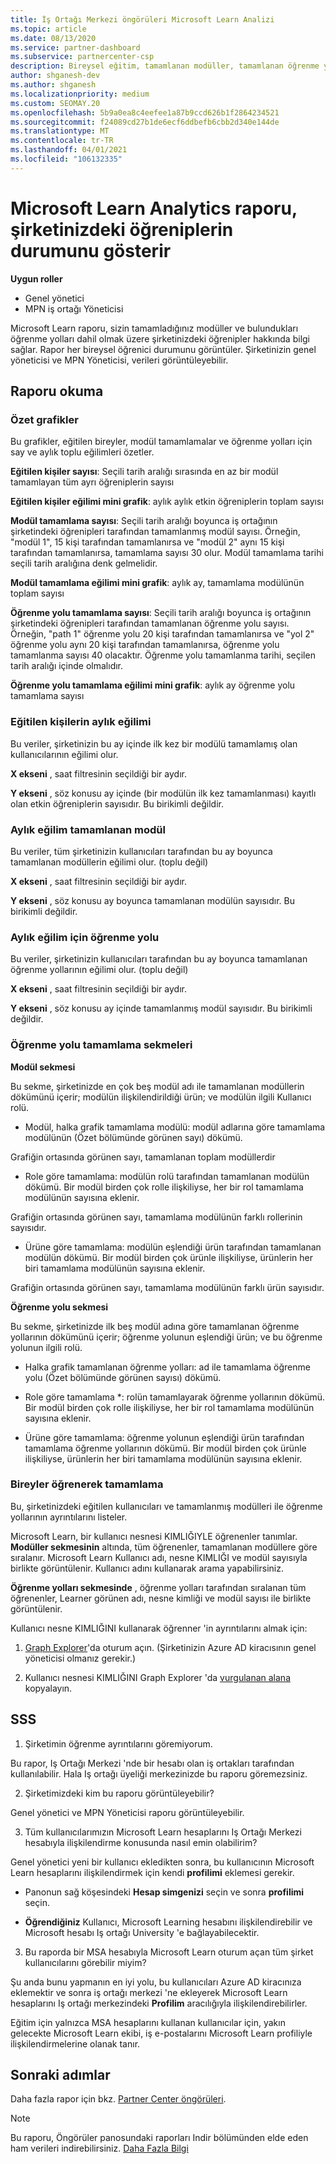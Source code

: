 ```yaml
---
title: İş Ortağı Merkezi öngörüleri Microsoft Learn Analizi
ms.topic: article
ms.date: 08/13/2020
ms.service: partner-dashboard
ms.subservice: partnercenter-csp
description: Bireysel eğitim, tamamlanan modüller, tamamlanan öğrenme yolları ve daha fazlasını kullanarak şirketinizdeki öğrendiklerinizi izleyin.
author: shganesh-dev
ms.author: shganesh
ms.localizationpriority: medium
ms.custom: SEOMAY.20
ms.openlocfilehash: 5b9a0ea8c4eefee1a87b9ccd626b1f2864234521
ms.sourcegitcommit: f24089cd27b1de6ecf6ddbefb6cbb2d340e144de
ms.translationtype: MT
ms.contentlocale: tr-TR
ms.lasthandoff: 04/01/2021
ms.locfileid: "106132335"
---
```

# <a name="the-microsoft-learn-analytics-report-shows-the-status-of-learners-in-your-company"></a>Microsoft Learn Analytics raporu, şirketinizdeki öğreniplerin durumunu gösterir

**Uygun roller**

- Genel yönetici
- MPN iş ortağı Yöneticisi

Microsoft Learn raporu, sizin tamamladığınız modüller ve bulundukları öğrenme yolları dahil olmak üzere şirketinizdeki öğrenipler hakkında bilgi sağlar. Rapor her bireysel öğrenici durumunu görüntüler. Şirketinizin genel yöneticisi ve MPN Yöneticisi, verileri görüntüleyebilir.

## <a name="how-to-read-the-report"></a>Raporu okuma

### <a name="summary-charts"></a>Özet grafikler

Bu grafikler, eğitilen bireyler, modül tamamlamalar ve öğrenme yolları için say ve aylık toplu eğilimleri özetler.


**Eğitilen kişiler sayısı**: Seçili tarih aralığı sırasında en az bir modül tamamlayan tüm ayrı öğreniplerin sayısı 

**Eğitilen kişiler eğilimi mini grafik**: aylık aylık etkin öğreniplerin toplam sayısı 

**Modül tamamlama sayısı**: Seçili tarih aralığı boyunca iş ortağının şirketindeki öğrenipleri tarafından tamamlanmış modül sayısı.
Örneğin, "modül 1", 15 kişi tarafından tamamlanırsa ve "modül 2" aynı 15 kişi tarafından tamamlanırsa, tamamlama sayısı 30 olur. Modül tamamlama tarihi seçili tarih aralığına denk gelmelidir.

**Modül tamamlama eğilimi mini grafik**: aylık ay, tamamlama modülünün toplam sayısı 

**Öğrenme yolu tamamlama sayısı**: Seçili tarih aralığı boyunca iş ortağının şirketindeki öğrenipleri tarafından tamamlanan öğrenme yolu sayısı.
Örneğin, "path 1" öğrenme yolu 20 kişi tarafından tamamlanırsa ve "yol 2" öğrenme yolu aynı 20 kişi tarafından tamamlanırsa, öğrenme yolu tamamlanma sayısı 40 olacaktır. Öğrenme yolu tamamlanma tarihi, seçilen tarih aralığı içinde olmalıdır.

**Öğrenme yolu tamamlama eğilimi mini grafik**: aylık ay öğrenme yolu tamamlama sayısı 

### <a name="trained-individuals-monthly-trend"></a>Eğitilen kişilerin aylık eğilimi

Bu veriler, şirketinizin bu ay içinde ilk kez bir modülü tamamlamış olan kullanıcılarının eğilimi olur. 

**X ekseni** , saat filtresinin seçildiği bir aydır. 

**Y ekseni** , söz konusu ay içinde (bir modülün ilk kez tamamlanması) kayıtlı olan etkin öğreniplerin sayısıdır. Bu birikimli değildir.

### <a name="module-completions-monthly-trend"></a>Aylık eğilim tamamlanan modül

Bu veriler, tüm şirketinizin kullanıcıları tarafından bu ay boyunca tamamlanan modüllerin eğilimi olur. (toplu değil) 

**X ekseni** , saat filtresinin seçildiği bir aydır. 

**Y ekseni** , söz konusu ay boyunca tamamlanan modülün sayısıdır. Bu birikimli değildir.

### <a name="learning-path-completions-monthly-trend"></a>Aylık eğilim için öğrenme yolu

Bu veriler, şirketinizin kullanıcıları tarafından bu ay boyunca tamamlanan öğrenme yollarının eğilimi olur. (toplu değil) 

**X ekseni** , saat filtresinin seçildiği bir aydır. 

**Y ekseni** , söz konusu ay içinde tamamlanmış modül sayısıdır. Bu birikimli değildir.

### <a name="learning-path-completion-tabs"></a>Öğrenme yolu tamamlama sekmeleri 

**Modül sekmesi**

Bu sekme, şirketinizde en çok beş modül adı ile tamamlanan modüllerin dökümünü içerir; modülün ilişkilendirildiği ürün; ve modülün ilgili Kullanıcı rolü.  

- Modül, halka grafik tamamlama modülü: modül adlarına göre tamamlama modülünün (Özet bölümünde görünen sayı) dökümü.

Grafiğin ortasında görünen sayı, tamamlanan toplam modüllerdir

- Role göre tamamlama: modülün rolü tarafından tamamlanan modülün dökümü. Bir modül birden çok rolle ilişkiliyse, her bir rol tamamlama modülünün sayısına eklenir.

Grafiğin ortasında görünen sayı, tamamlama modülünün farklı rollerinin sayısıdır. 

- Ürüne göre tamamlama: modülün eşlendiği ürün tarafından tamamlanan modülün dökümü. Bir modül birden çok ürünle ilişkiliyse, ürünlerin her biri tamamlama modülünün sayısına eklenir.    

Grafiğin ortasında görünen sayı, tamamlama modülünün farklı ürün sayısıdır.  

**Öğrenme yolu sekmesi**   

Bu sekme, şirketinizde ilk beş modül adına göre tamamlanan öğrenme yollarının dökümünü içerir; öğrenme yolunun eşlendiği ürün; ve bu öğrenme yolunun ilgili rolü.  

- Halka grafik tamamlanan öğrenme yolları: ad ile tamamlama öğrenme yolu (Özet bölümünde görünen sayısı) dökümü.

- Role göre tamamlama *: rolün tamamlayarak öğrenme yollarının dökümü. Bir modül birden çok rolle ilişkiliyse, her bir rol tamamlama modülünün sayısına eklenir.

- Ürüne göre tamamlama: öğrenme yolunun eşlendiği ürün tarafından tamamlama öğrenme yollarının dökümü. Bir modül birden çok ürünle ilişkiliyse, ürünlerin her biri tamamlama modülünün sayısına eklenir.

### <a name="completions-by-learning-individuals"></a>Bireyler öğrenerek tamamlama

Bu, şirketinizdeki eğitilen kullanıcıları ve tamamlanmış modülleri ile öğrenme yollarının ayrıntılarını listeler.

Microsoft Learn, bir kullanıcı nesnesi KIMLIĞIYLE öğrenenler tanımlar. **Modüller sekmesinin** altında, tüm öğrenenler, tamamlanan modüllere göre sıralanır. Microsoft Learn Kullanıcı adı, nesne KIMLIĞI ve modül sayısıyla birlikte görüntülenir. Kullanıcı adını kullanarak arama yapabilirsiniz. 

**Öğrenme yolları sekmesinde** , öğrenme yolları tarafından sıralanan tüm öğrenenler, Learner görünen adı, nesne kimliği ve modül sayısı ile birlikte görüntülenir.

Kullanıcı nesne KIMLIĞINI kullanarak öğrenner 'in ayrıntılarını almak için: 

1. [Graph Explorer](https://developer.microsoft.com/graph/graph-explorer )'da oturum açın. (Şirketinizin Azure AD kiracısının genel yöneticisi olmanız gerekir.)

2. Kullanıcı nesnesi KIMLIĞINI Graph Explorer 'da [vurgulanan alana](https://graph.microsoft.com/v1.0/users/a9633ad7-c8dc-4587-b119-0bc286b0711f) kopyalayın. 

## <a name="faq"></a>SSS

1. Şirketimin öğrenme ayrıntılarını göremiyorum.

Bu rapor, Iş Ortağı Merkezi 'nde bir hesabı olan iş ortakları tarafından kullanılabilir. Hala Iş ortağı üyeliği merkezinizde bu raporu göremezsiniz.

2.  Şirketimizdeki kim bu raporu görüntüleyebilir? 

Genel yönetici ve MPN Yöneticisi raporu görüntüleyebilir.

3. Tüm kullanıcılarımızın Microsoft Learn hesaplarını Iş Ortağı Merkezi hesabıyla ilişkilendirme konusunda nasıl emin olabilirim?

Genel yönetici yeni bir kullanıcı ekledikten sonra, bu kullanıcının Microsoft Learn hesaplarını ilişkilendirmek için kendi **profilimi** eklemesi gerekir.

- Panonun sağ köşesindeki **Hesap simgenizi** seçin ve sonra **profilimi** seçin. 

-  **Öğrendiğiniz** Kullanıcı, Microsoft Learning hesabını ilişkilendirebilir ve Microsoft hesabı Iş ortağı University 'e bağlayabilecektir.

3. Bu raporda bir MSA hesabıyla Microsoft Learn oturum açan tüm şirket kullanıcılarını görebilir miyim?

Şu anda bunu yapmanın en iyi yolu, bu kullanıcıları Azure AD kiracınıza eklemektir ve sonra iş ortağı merkezi 'ne ekleyerek Microsoft Learn hesaplarını Iş ortağı merkezindeki **Profilim** aracılığıyla ilişkilendirebilirler. 

Eğitim için yalnızca MSA hesaplarını kullanan kullanıcılar için, yakın gelecekte Microsoft Learn ekibi, iş e-postalarını Microsoft Learn profiliyle ilişkilendirmelerine olanak tanır. 

## <a name="next-steps"></a>Sonraki adımlar

Daha fazla rapor için bkz. [Partner Center öngörüleri](partner-center-insights.md).

>[!NOTE] 
> Bu raporu, Öngörüler panosundaki raporları Indir bölümünden elde eden ham verileri indirebilirsiniz. [Daha Fazla Bilgi](pci-download-reports.md) 